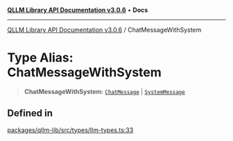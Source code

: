 [**QLLM Library API Documentation v3.0.6**](../README.md) • **Docs**

***

[QLLM Library API Documentation v3.0.6](../globals.md) / ChatMessageWithSystem

# Type Alias: ChatMessageWithSystem

> **ChatMessageWithSystem**: [`ChatMessage`](ChatMessage.md) \| [`SystemMessage`](SystemMessage.md)

## Defined in

[packages/qllm-lib/src/types/llm-types.ts:33](https://github.com/quantalogic/qllm/blob/b15a3aa4af263bce36ea091a0f29bf1255b95497/packages/qllm-lib/src/types/llm-types.ts#L33)
